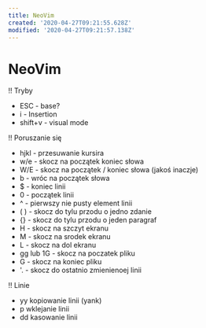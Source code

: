 ```yaml
---
title: NeoVim
created: '2020-04-27T09:21:55.628Z'
modified: '2020-04-27T09:21:57.138Z'
---
```


# NeoVim

!! Tryby

* ESC - base?
* i - Insertion
* shift+v - visual mode

!! Poruszanie się

* hjkl - przesuwanie kursira
* w/e - skocz na początek koniec słowa
* W/E - skocz na początek / koniec słowa (jakoś inaczje)
* b - wróc na początek słowa
* $ - koniec linii
* 0 - początek linii
* ^ - pierwszy nie pusty element linii
* ( ) - skocz do tylu przodu o jedno zdanie
* {} - skocz do tylu przodu o jeden paragraf
* H - skocz na szczyt ekranu
* M - skocz na srodek ekranu
* L - skocz na dol ekranu
* gg lub 1G - skocz na poczatek pliku 
* G - skocz na koniec pliku
* '. - skocz do ostatnio zmienienoej linii

!! Linie

* yy kopiowanie linii (yank)
* p wklejanie linii
* dd kasowanie linii

